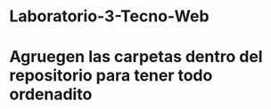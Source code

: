 # Laboratorio-3-Tecno-Web
# Agruegen las carpetas dentro del repositorio para tener todo ordenadito
